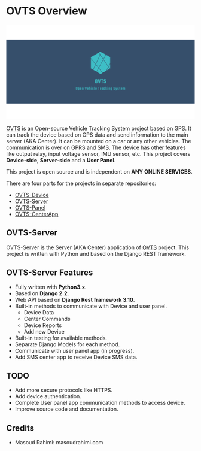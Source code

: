 # OVTS Overview

![OVTS](./screenshots/banner.png)

[OVTS](https://github.com/Open-VTS) is an Open-source Vehicle Tracking System project based on GPS. It can track the device based on GPS data and send information to the main server (AKA Center). It can be mounted on a car or any other vehicles. The communication is over on GPRS and SMS. The device has other features like output relay, input voltage sensor, IMU sensor, etc. This project covers **Device-side**, **Server-side** and a **User Panel**.

This project is open source and is independent on **ANY ONLINE SERVICES**.

There are four parts for the projects in separate repositories:

* [OVTS-Device](https://github.com/Open-VTS/OVTS-Device)
* [OVTS-Server](https://github.com/Open-VTS/OVTS-Server)
* [OVTS-Panel](https://github.com/Open-VTS/OVTS-Panel)
* [OVTS-CenterApp](https://github.com/Open-VTS/OVTS-CenterApp)

## OVTS-Server

OVTS-Server is the Server (AKA Center) application of [OVTS](https://github.com/Open-VTS) project. This project is written with Python and based on the Django REST framework.

## OVTS-Server Features

* Fully written with **Python3.x**.
* Based on **Django 2.2**.
* Web API based on **Django Rest framework 3.10**.
* Built-in methods to communicate with Device and user panel.
  * Device Data
  * Center Commands
  * Device Reports
  * Add new Device
* Built-in testing for available methods.
* Separate Django Models for each method.
* Communicate with user panel app (in progress).
* Add SMS center app to receive Device SMS data.

## TODO

* Add more secure protocols like HTTPS.
* Add device authentication.
* Complete User panel app communication methods to access device.
* Improve source code and documentation.

## Credits

* Masoud Rahimi: masoudrahimi.com
